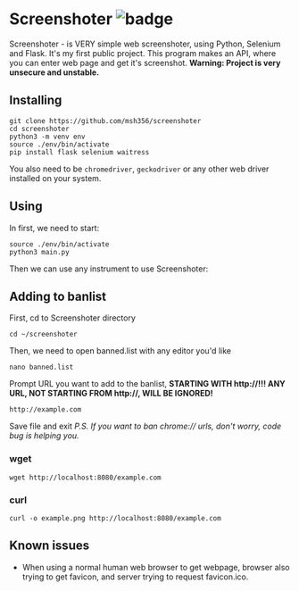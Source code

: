 # Screenshoter ![badge](https://badgen.net/badge/version/1.1)
Screenshoter - is VERY simple web screenshoter, using Python, Selenium and Flask. It's my first public project. This program makes an API, where you can enter web page and get it's screenshot. **Warning: Project is very unsecure and unstable.**
## Installing
    git clone https://github.com/msh356/screenshoter
    cd screenshoter
    python3 -m venv env
    source ./env/bin/activate
    pip install flask selenium waitress
You also need to be `chromedriver`, `geckodriver` or any other web driver installed on your system.
## Using
In first, we need to start:

    source ./env/bin/activate
    python3 main.py
Then we can use any instrument to use Screenshoter:
## Adding to banlist
First, cd to Screenshoter directory

    cd ~/screenshoter
Then, we need to open banned.list with any editor you'd like

    nano banned.list
Prompt URL you want to add to the banlist, **STARTING WITH http://!!! ANY URL, NOT STARTING FROM http://, WILL BE IGNORED!**

    http://example.com
Save file and exit
*P.S. If you want to ban chrome:// urls, don't worry, code bug is helping you.*
### wget
    wget http://localhost:8080/example.com
### curl
    curl -o example.png http://localhost:8080/example.com
## Known issues
* When using a normal human web browser to get webpage, browser also trying to get favicon, and server trying to request favicon.ico.